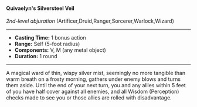 #### Quivaelyn's Silversteel Veil
*2nd-level abjuration* (Artificer,Druid,Ranger,Sorcerer,Warlock,Wizard)
___
- **Casting Time:** 1 bonus action
- **Range:** Self (5-foot radius)
- **Components:** V, M (any metal object)
- **Duration:** 1 round
---
A magical ward of thin, wispy silver mist, seemingly no more tangible than warm breath on a frosty morning, gathers under enemy blows and turns them aside. Until the end of your next turn, you and any allies within 5 feet of you have half cover against all enemies, and all Wisdom (Perception) checks made to see you or those allies are rolled with disadvantage.
